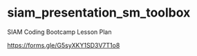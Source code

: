 # siam_presentation_sm_toolbox
SIAM Coding Bootcamp Lesson Plan

https://forms.gle/G5syXKY1SD3V7T1o8
